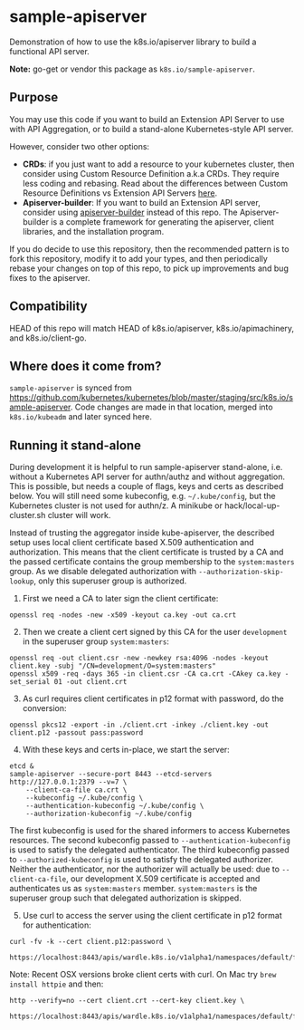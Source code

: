 # sample-apiserver

Demonstration of how to use the k8s.io/apiserver library to build a functional API server.

**Note:** go-get or vendor this package as `k8s.io/sample-apiserver`.

## Purpose

You may use this code if you want to build an Extension API Server to use with API Aggregation, or to build a stand-alone Kubernetes-style API server.

However, consider two other options:
  * **CRDs**:  if you just want to add a resource to your kubernetes cluster, then consider using Custom Resource Definition a.k.a CRDs.  They require less coding and rebasing.  Read about the differences between Custom Resource Definitions vs Extension API Servers [here](https://kubernetes.io/docs/concepts/api-extension/custom-resources).
  * **Apiserver-builder**: If you want to build an Extension API server, consider using [apiserver-builder](https://github.com/kubernetes-incubator/apiserver-builder) instead of this repo.  The Apiserver-builder is a complete framework for generating the apiserver, client libraries, and the installation program.

If you do decide to use this repository, then the recommended pattern is to fork this repository, modify it to add your types, and then periodically rebase your changes on top of this repo, to pick up improvements and bug fixes to the apiserver.


## Compatibility

HEAD of this repo will match HEAD of k8s.io/apiserver, k8s.io/apimachinery, and k8s.io/client-go.

## Where does it come from?

`sample-apiserver` is synced from https://github.com/kubernetes/kubernetes/blob/master/staging/src/k8s.io/sample-apiserver.
Code changes are made in that location, merged into `k8s.io/kubeadm` and later synced here.

## Running it stand-alone

During development it is helpful to run sample-apiserver stand-alone, i.e. without
a Kubernetes API server for authn/authz and without aggregation. This is possible, but needs
a couple of flags, keys and certs as described below. You will still need some kubeconfig,
e.g. `~/.kube/config`, but the Kubernetes cluster is not used for authn/z. A minikube or
hack/local-up-cluster.sh cluster will work.

Instead of trusting the aggregator inside kube-apiserver, the described setup uses local
client certificate based X.509 authentication and authorization. This means that the client
certificate is trusted by a CA and the passed certificate contains the group membership
to the `system:masters` group. As we disable delegated authorization with `--authorization-skip-lookup`,
only this superuser group is authorized.

1. First we need a CA to later sign the client certificate:

``` shell
openssl req -nodes -new -x509 -keyout ca.key -out ca.crt
```

2. Then we create a client cert signed by this CA for the user `development` in the superuser group
   `system:masters`:

``` shell
openssl req -out client.csr -new -newkey rsa:4096 -nodes -keyout client.key -subj "/CN=development/O=system:masters"
openssl x509 -req -days 365 -in client.csr -CA ca.crt -CAkey ca.key -set_serial 01 -out client.crt
```

3. As curl requires client certificates in p12 format with password, do the conversion:

``` shell
openssl pkcs12 -export -in ./client.crt -inkey ./client.key -out client.p12 -passout pass:password
```

4. With these keys and certs in-place, we start the server:

``` shell
etcd &
sample-apiserver --secure-port 8443 --etcd-servers http://127.0.0.1:2379 --v=7 \
	--client-ca-file ca.crt \
	--kubeconfig ~/.kube/config \
	--authentication-kubeconfig ~/.kube/config \
	--authorization-kubeconfig ~/.kube/config
```

The first kubeconfig is used for the shared informers to access Kubernetes resources. The second kubeconfig passed to `--authentication-kubeconfig` is used to satisfy the delegated authenticator. The third kubeconfig passed to `--authorized-kubeconfig` is used to satisfy the delegated authorizer. Neither the authenticator, nor the authorizer will actually be used: due to `--client-ca-file`, our development X.509 certificate is accepted and authenticates us as `system:masters` member. `system:masters` is the superuser group
such that delegated authorization is skipped.

5. Use curl to access the server using the client certificate in p12 format for authentication:

``` shell
curl -fv -k --cert client.p12:password \
	https://localhost:8443/apis/wardle.k8s.io/v1alpha1/namespaces/default/flunders
```

   Note: Recent OSX versions broke client certs with curl. On Mac try `brew install httpie` and then:

``` shell
http --verify=no --cert client.crt --cert-key client.key \
	https://localhost:8443/apis/wardle.k8s.io/v1alpha1/namespaces/default/flunders
```
